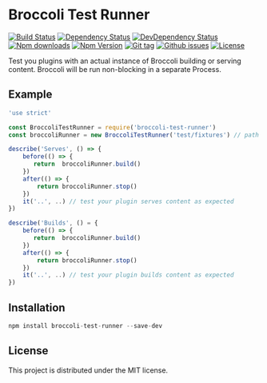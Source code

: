 # Broccoli Test Runner

[![Build Status](https://travis-ci.org/stfsy/broccoli-test-runner.svg?branch=master)](https://travis-ci.org/stfsy/broccoli-test-runner) [![Dependency Status](https://img.shields.io/david/stfsy/broccoli-test-runner.svg)](https://github.com/stfsy/broccoli-test-runner/blob/master/package.json) [![DevDependency Status](https://img.shields.io/david/dev/stfsy/broccoli-test-runner.svg)](https://github.com/stfsy/broccoli-test-runner/blob/master/package.json) [![Npm downloads](https://img.shields.io/npm/dm/broccoli-test-runner.svg)](https://www.npmjs.com/package/broccoli-test-runner) [![Npm Version](https://img.shields.io/npm/v/broccoli-test-runner.svg)](https://www.npmjs.com/package/broccoli-test-runner) [![Git tag](https://img.shields.io/github/tag/stfsy/broccoli-test-runner.svg)](https://github.com/stfsy/broccoli-test-runner/releases) [![Github issues](https://img.shields.io/github/issues/stfsy/broccoli-test-runner.svg)](https://github.com/stfsy/broccoli-test-runner/issues) [![License](https://img.shields.io/npm/l/broccoli-test-runner.svg)](https://github.com/stfsy/broccoli-test-runner/blob/master/LICENSE)

Test you plugins with an actual instance of Broccoli building or serving content. Broccoli will be run non-blocking in a separate Process.

## Example

```javascript
'use strict'

const BroccoliTestRunner = require('broccoli-test-runner')
const broccoliRunner = new BroccoliTestRunner('test/fixtures') // path to build directory with brocfile

describe('Serves', () => {
    before(() => {
       return  broccoliRunner.build()
    })
    after(() => {
        return broccoliRunner.stop()
    })
    it('..', ..) // test your plugin serves content as expected
})

describe('Builds', () = {
    before(() => {
       return  broccoliRunner.build()
    })
    after(() => {
        return broccoliRunner.stop()
    })
    it('..', ..) // test your plugin builds content as expected
})
```

## Installation

```javascript
npm install broccoli-test-runner --save-dev
```

## License

This project is distributed under the MIT license.
